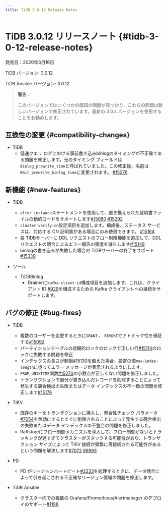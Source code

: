 ```yaml
---
title: TiDB 3.0.12 Release Notes
---
```


# TiDB 3.0.12 リリースノート {#tidb-3-0-12-release-notes}

発売日：2020年3月16日

TiDB バージョン: 3.0.12

TiDB Ansible バージョン: 3.0.12

> **警告：**
>
> このバージョンではいくつかの既知の問題が見つかり、これらの問題は新しいバージョンで修正されています。最新の 3.0.x バージョンを使用することをお勧めします。

## 互換性の変更 {#compatibility-changes}

-   TiDB
    -   低速クエリ ログにおける事前書き込みbinlogのタイミングが不正確である問題を修正します。元のタイミング フィールドは`Binlog_prewrite_time`と呼ばれていました。この修正後、名前は`Wait_prewrite_binlog_time`に変更されます。 [#15276](https://github.com/pingcap/tidb/pull/15276)

## 新機能 {#new-features}

-   TiDB
    -   `alter instance`ステートメントを使用して、置き換えられた証明書ファイルの動的ロードをサポートします[#15080](https://github.com/pingcap/tidb/pull/15080) [#15292](https://github.com/pingcap/tidb/pull/15292)
    -   `cluster-verify-cn`設定項目を追加します。構成後、ステータス サービスは、対応する CN 証明書がある場合にのみ使用できます。 [#15164](https://github.com/pingcap/tidb/pull/15164)
    -   各 TiDBサーバーに DDL リクエストのフロー制限機能を追加して、DDL リクエストの競合によるエラー報告の頻度を減らします[#15148](https://github.com/pingcap/tidb/pull/15148)
    -   binlogの書き込みが失敗した場合の TiDBサーバーの終了をサポート[#15339](https://github.com/pingcap/tidb/pull/15339)

-   ツール
    -   TiDBBinlog
        -   Drainerに`kafka-client-id`構成項目を追加します。これは、クライアント ID [#929](https://github.com/pingcap/tidb-binlog/pull/929)を構成するための Kafka クライアントへの接続をサポートします。

## バグの修正 {#bug-fixes}

-   TiDB
    -   複数のユーザーを変更するときに`GRANT` 、 `REVOKE`でアトミック性を保証する[#15092](https://github.com/pingcap/tidb/pull/15092)
    -   パーティションテーブルの悲観的ロックのロックで正しい行[#15114](https://github.com/pingcap/tidb/pull/15114)のロックに失敗する問題を修正
    -   インデックスの長さが制限[#15130](https://github.com/pingcap/tidb/pull/15130)を超えた場合、設定の値`max-index-length`に従ってエラー メッセージが表示されるようにします。
    -   `FROM_UNIXTIME`関数[#15270](https://github.com/pingcap/tidb/pull/15270)の小数点が正しくない問題を修正しました。
    -   トランザクションで自分が書き込んだレコードを削除することによって発生する競合検出の失敗またはデータ インデックスの不一致の問題を修正します[#15176](https://github.com/pingcap/tidb/pull/15176)

-   TiKV
    -   既存のキーをトランザクションに挿入し、整合性チェック パラメータ[#7054](https://github.com/tikv/tikv/pull/7054)を無効にするとすぐに削除されることによって発生する競合検出の失敗またはデータ インデックスの不整合の問題を修正しました。
    -   Raftstoreにフロー制御メカニズムを導入して、フロー制御がないとトラッキングが遅すぎてクラスターがスタックする可能性があり、トランザクション サイズによって TiKV 接続が頻繁に再接続される可能性があるという問題を解決します[#7072](https://github.com/tikv/tikv/pull/7072) [#6993](https://github.com/tikv/tikv/pull/6993)

-   PD
    -   PD がリージョンハートビート[#2233](https://github.com/pingcap/pd/pull/2233)を処理するときに、データ競合によって引き起こされる不正確なリージョン情報の問題を修正します。

-   TiDB Ansible
    -   クラスター内での複数の Grafana/Prometheus/Alertmanager のデプロイのサポート[#1198](https://github.com/pingcap/tidb-ansible/pull/1198)
